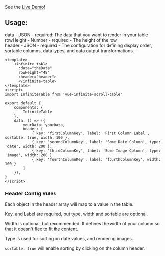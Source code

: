 See the <a href="https://hello-world-f1c87.firebaseapp.com">Live Demo!</a>

## Usage:

data - JSON - required: The data that you want to render in your table<br/>
rowHeight - Number - required - The height of the row<br/>
header - JSON - required - The configuration for defining display order, sortable columns, data types, and data output transformations.

```vue
<template>
    <infinite-table
      :data="theData"
      rowHeight="48"
      :header="header">
      </infinite-table>
</template>
<script>
import InfiniteTable from 'vue-infinite-scroll-table'

export default {
    components: {
        InfiniteTable
    },
    data: () => ({
        yourData: yourData,
        header: [
            { key: 'firstColumnKey', label: 'First Column Label', sortable: true, width: 100 },
            { key: 'secondColumnKey', label: 'Some Date Column', type: 'date', width: 200 },
            { key: 'thirdColumnKey', label: 'Some Image Column', type: 'image', width: 200 }
            { key: 'fourthColumnKey', label: 'fourthColumnKey', width: 100 }
        ]
    }),
}
</script>
```

### Header Config Rules

Each object in the header array will map to a value in the table.<br/>

Key, and Label are required, but type, width and sortable are optional.<br/>

Width is optional, but recommended. It defines the width of your column so that it doesn't flex to fit the content.

Type is used for sorting on date values, and rendering images.<br/>

`sortable: true` will enable sorting by clicking on the column header.